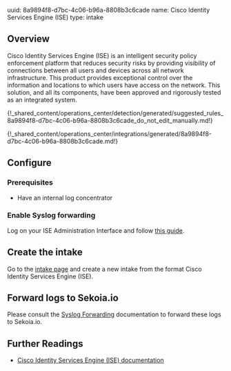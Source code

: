 uuid: 8a9894f8-d7bc-4c06-b96a-8808b3c6cade
name: Cisco Identity Services Engine (ISE)
type: intake

## Overview

Cisco Identity Services Engine (ISE) is an intelligent security policy enforcement platform that reduces security risks by providing visibility of connections between all users and devices across all network infrastructure. This product provides exceptional control over the information and locations to which users have access on the network. This solution, and all its components, have been approved and rigorously tested as an integrated system.

{!_shared_content/operations_center/detection/generated/suggested_rules_8a9894f8-d7bc-4c06-b96a-8808b3c6cade_do_not_edit_manually.md!}

{!_shared_content/operations_center/integrations/generated/8a9894f8-d7bc-4c06-b96a-8808b3c6cade.md!}

## Configure

### Prerequisites

- Have an internal log concentrator

### Enable Syslog forwarding

Log on your ISE Administration Interface and follow [this guide](https://www.cisco.com/en/US/docs/security/ise/1.0/user_guide/ise10_logging.html#wp1053250).

## Create the intake

Go to the [intake page](https://app.sekoia.io/operations/intakes) and create a new intake from the format Cisco Identity Services Engine (ISE).

## Forward logs to Sekoia.io

Please consult the [Syslog Forwarding](https://docs.sekoia.io/xdr/features/collect/ingestion_methods/sekoiaio_forwarder/) documentation to forward these logs to Sekoia.io.

## Further Readings

- [Cisco Identity Services Engine (ISE) documentation](https://www.cisco.com/c/en/us/support/security/identity-services-engine/series.html#~tab-documents)
